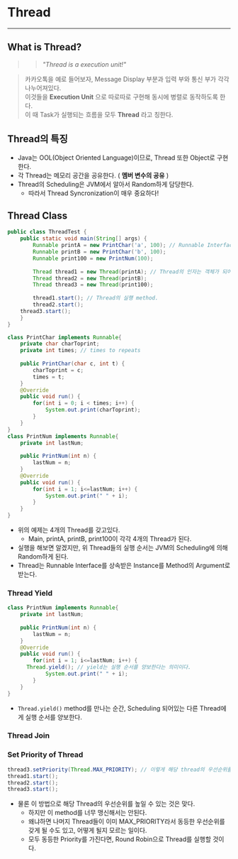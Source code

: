 # Thread
---
## What is Thread?
>> *"Thread is a execution unit!"*    

> 카카오톡을 예로 들어보자, Message Display 부분과 입력 부와 통신 부가 각각 나누어져있다.  
> 이것들을 __Execution Unit__ 으로 따로따로 구현해 동시에 병렬로 동작하도록 한다.   
> 이 때 Task가 실행되는 흐름을 모두 __Thread__ 라고 칭한다.  

## Thread의 특징
- Java는 OOL(Object Oriented Language)이므로, Thread 또한 Object로 구현한다.
- 각 Thread는 메모리 공간을 공유한다. ( __멤버 변수의 공유__ )
- Thread의 Scheduling은 JVM에서 알아서 Random하게 담당한다.
  - 따라서 Thread Syncronization이 매우 중요하다!

## Thread Class
```java
public class ThreadTest {
	public static void main(String[] args) {
		Runnable printA = new PrintChar('a', 100); // Runnable Interface의 Instance
		Runnable printB = new PrintChar('b', 100);
		Runnable print100 = new PrintNum(100);
		
		Thread thread1 = new Thread(printA); // Thread의 인자는 객체가 되어야 한다.
		Thread thread2 = new Thread(printB);
		Thread thread3 = new Thread(print100);
		
		thread1.start(); // Thread의 실행 method.
		thread2.start();
    thread3.start();
	}
}

class PrintChar implements Runnable{
	private char charToprint;
	private int times; // times to repeats 
	
	public PrintChar(char c, int t) {
		charToprint = c;
		times = t;
	}
	@Override
	public void run() {
		for(int i = 0; i < times; i++) {
			System.out.print(charToprint);
		}
	}
}
class PrintNum implements Runnable{
	private int lastNum;
	
	public PrintNum(int n) {
		lastNum = n;
	}
	@Override
	public void run() {
		for(int i = 1; i<=lastNum; i++) {
			System.out.print(" " + i);
		}
	}
}
```
- 위의 예제는 4개의 Thread를 갖고있다.
  - Main, printA, printB, print100이 각각 4개의 Thread가 된다.
- 실행을 해보면 알겠지만, 위 Thread들의 실행 순서는 JVM의 Scheduling에 의해 Random하게 된다.
- Thread는 Runnable Interface를 상속받은 Instance를 Method의 Argument로 받는다.

### Thread Yield
```java
class PrintNum implements Runnable{
	private int lastNum;
	
	public PrintNum(int n) {
		lastNum = n;
	}
	@Override
	public void run() {
		for(int i = 1; i<=lastNum; i++) {
      Thread.yield(); // yield는 실행 순서를 양보한다는 의미이다.
			System.out.print(" " + i);
		}
	}
}
```
- ```Thread.yield()``` method를 만나는 순간, Scheduling 되어있는 다른 Thread에게 실행 순서를 양보한다.
### Thread Join
### Set Priority of Thread
```java
thread3.setPriority(Thread.MAX_PRIORITY); // 이렇게 해당 thread의 우선순위를 높일 수 있다.
thread1.start();
thread2.start();
thread3.start();
```
- 물론 이 방법으로 해당 Thread의 우선순위를 높일 수 있는 것은 맞다.
  - 하지만 이 method를 너무 맹신해서는 안된다.
  - 왜냐하면 나머지 Thread들이 이미 MAX_PRIORITY라서 동등한 우선순위를 갖게 될 수도 있고, 어떻게 될지 모르는 일이다.
  - 모두 동등한 Priority를 가진다면, Round Robin으로 Thread를 실행할 것이다.
